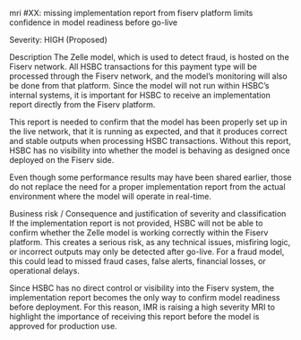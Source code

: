 mri #XX: missing implementation report from fiserv platform limits confidence in model readiness before go-live

Severity: HIGH (Proposed)

Description
The Zelle model, which is used to detect fraud, is hosted on the Fiserv network. All HSBC transactions for this payment type will be processed through the Fiserv network, and the model’s monitoring will also be done from that platform. Since the model will not run within HSBC’s internal systems, it is important for HSBC to receive an implementation report directly from the Fiserv platform.

This report is needed to confirm that the model has been properly set up in the live network, that it is running as expected, and that it produces correct and stable outputs when processing HSBC transactions. Without this report, HSBC has no visibility into whether the model is behaving as designed once deployed on the Fiserv side.

Even though some performance results may have been shared earlier, those do not replace the need for a proper implementation report from the actual environment where the model will operate in real-time.

Business risk / Consequence and justification of severity and classification
If the implementation report is not provided, HSBC will not be able to confirm whether the Zelle model is working correctly within the Fiserv platform. This creates a serious risk, as any technical issues, misfiring logic, or incorrect outputs may only be detected after go-live. For a fraud model, this could lead to missed fraud cases, false alerts, financial losses, or operational delays.

Since HSBC has no direct control or visibility into the Fiserv system, the implementation report becomes the only way to confirm model readiness before deployment. For this reason, IMR is raising a high severity MRI to highlight the importance of receiving this report before the model is approved for production use.
